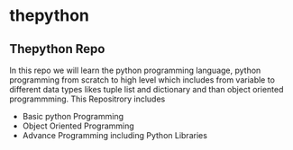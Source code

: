 # thepython

## Thepython Repo
In this repo we will learn the python programming language, python programming from scratch to high level which includes from variable to different data types likes tuple list and dictionary and than object oriented programmming.
This Repositrory includes
- Basic python Programming
- Object Oriented Programming
- Advance Programming including Python Libraries
